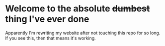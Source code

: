 # Welcome to the absolute ~~dumbest~~ thing I've ever done
Apparently I'm rewriting my website after not touching this repo for so long. If you see this, then that means it's working.